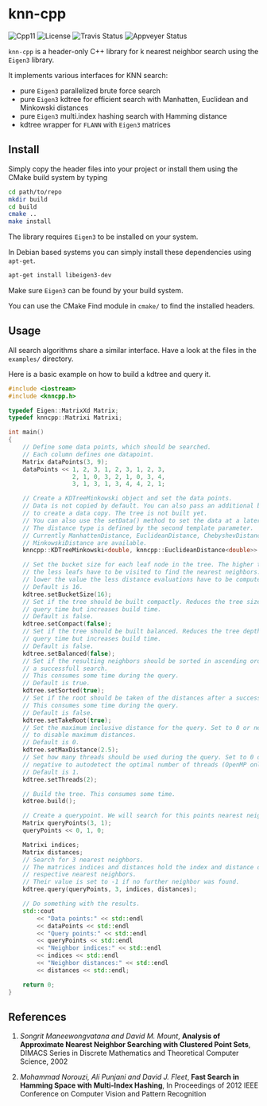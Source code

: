 # knn-cpp

![Cpp11](https://img.shields.io/badge/C%2B%2B-11-blue.svg)
![License](https://img.shields.io/packagist/l/doctrine/orm.svg)
![Travis Status](https://travis-ci.org/Rookfighter/knn-cpp.svg?branch=master)
![Appveyer Status](https://ci.appveyor.com/api/projects/status/2ul9sh3f2cvev1a1?svg=true)

```knn-cpp``` is a header-only C++ library for k nearest neighbor search
using the ```Eigen3``` library.

It implements various interfaces for KNN search:

* pure ````Eigen3```` parallelized brute force search
* pure ````Eigen3```` kdtree for efficient search with Manhatten, Euclidean and Minkowski distances
* pure ````Eigen3```` multi.index hashing search with Hamming distance
* kdtree wrapper for ```FLANN``` with ````Eigen3```` matrices

## Install

Simply copy the header files into your project or install them using
the CMake build system by typing

```bash
cd path/to/repo
mkdir build
cd build
cmake ..
make install
```

The library requires ```Eigen3``` to be installed on your system.

In Debian based systems you can simply install these dependencies using ```apt-get```.

```bash
apt-get install libeigen3-dev
```

Make sure ```Eigen3``` can be found by your build system.

You can use the CMake Find module in ```cmake/``` to find the installed headers.

## Usage

All search algorithms share a similar interface. Have a look at the files in the
```examples/``` directory.

Here is a basic example on how to build a kdtree and query it.

```cpp
#include <iostream>
#include <knncpp.h>

typedef Eigen::MatrixXd Matrix;
typedef knncpp::Matrixi Matrixi;

int main()
{
    // Define some data points, which should be searched.
    // Each column defines one datapoint.
    Matrix dataPoints(3, 9);
    dataPoints << 1, 2, 3, 1, 2, 3, 1, 2, 3,
                  2, 1, 0, 3, 2, 1, 0, 3, 4,
                  3, 1, 3, 1, 3, 4, 4, 2, 1;

    // Create a KDTreeMinkowski object and set the data points.
    // Data is not copied by default. You can also pass an additional bool flag
    // to create a data copy. The tree is not built yet.
    // You can also use the setData() method to set the data at a later point.
    // The distance type is defined by the second template parameter.
    // Currently ManhattenDistance, EuclideanDistance, ChebyshevDistance and
    // MinkowskiDistance are available.
    knncpp::KDTreeMinkowski<double, knncpp::EuclideanDistance<double>> kdtree(dataPoints);

    // Set the bucket size for each leaf node in the tree. The higher the value
    // the less leafs have to be visited to find the nearest neighbors. The
    // lower the value the less distance evaluations have to be computed.
    // Default is 16.
    kdtree.setBucketSize(16);
    // Set if the tree should be built compactly. Reduces the tree size and
    // query time but increases build time.
    // Default is false.
    kdtree.setCompact(false);
    // Set if the tree should be built balanced. Reduces the tree depth and
    // query time but increases build time.
    // Default is false.
    kdtree.setBalanced(false);
    // Set if the resulting neighbors should be sorted in ascending order after
    // a successfull search.
    // This consumes some time during the query.
    // Default is true.
    kdtree.setSorted(true);
    // Set if the root should be taken of the distances after a successful search.
    // This consumes some time during the query.
    // Default is false.
    kdtree.setTakeRoot(true);
    // Set the maximum inclusive distance for the query. Set to 0 or negative
    // to disable maximum distances.
    // Default is 0.
    kdtree.setMaxDistance(2.5);
    // Set how many threads should be used during the query. Set to 0 or
    // negative to autodetect the optimal number of threads (OpenMP only).
    // Default is 1.
    kdtree.setThreads(2);

    // Build the tree. This consumes some time.
    kdtree.build();

    // Create a querypoint. We will search for this points nearest neighbors.
    Matrix queryPoints(3, 1);
    queryPoints << 0, 1, 0;

    Matrixi indices;
    Matrix distances;
    // Search for 3 nearest neighbors.
    // The matrices indices and distances hold the index and distance of the
    // respective nearest neighbors.
    // Their value is set to -1 if no further neighbor was found.
    kdtree.query(queryPoints, 3, indices, distances);

    // Do something with the results.
    std::cout
        << "Data points:" << std::endl
        << dataPoints << std::endl
        << "Query points:" << std::endl
        << queryPoints << std::endl
        << "Neighbor indices:" << std::endl
        << indices << std::endl
        << "Neighbor distances:" << std::endl
        << distances << std::endl;

    return 0;
}
```

## References

1. *Songrit Maneewongvatana and David M. Mount*, **Analysis of Approximate
Nearest Neighbor Searching with Clustered Point Sets**, DIMACS Series in
Discrete Mathematics and Theoretical Computer Science, 2002

2. *Mohammad Norouzi, Ali Punjani and David J. Fleet*, **Fast Search in Hamming
Space with Multi-Index Hashing**, In Proceedings of 2012 IEEE Conference on Computer
Vision and Pattern Recognition
